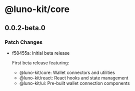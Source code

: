 # @luno-kit/core

## 0.0.2-beta.0

### Patch Changes

- f58455a: Initial beta release

  First beta release featuring:

  - @luno-kit/core: Wallet connectors and utilities
  - @luno-kit/react: React hooks and state management
  - @luno-kit/ui: Pre-built wallet connection components
